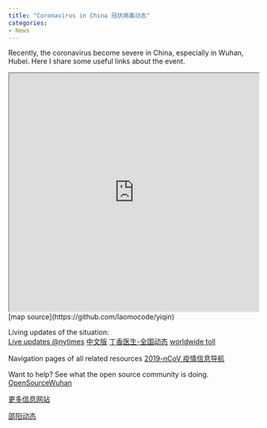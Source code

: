 ```yaml
---
title: "Coronavirus in China 冠状病毒动态"
categories:
- News
---
```

<!--feature_image: "https://raw.githubusercontent.com/coddec/2020-new-coronavirus/master/images/map.png"-->
Recently, the coronavirus become severe in China, especially in Wuhan, Hubei. Here I share some useful links about the event.

<!-- more -->


<iframe src="https://wuhan.zw2s.ltd/" width="100%" height="480"></iframe>
[map source](https://github.com/laomocode/yiqin)


Living updates of the situation:<br>
[Live updates @nytimes](https://www.nytimes.com/2020/01/28/world/asia/china-coronavirus.html)
[中文版](https://cn.nytimes.com/morning-brief/20200128/wuhan-coronavirus-china/?action=click&module=RelatedLinks&pgtype=Article)
[丁香医生-全国动态](https://3g.dxy.cn/newh5/view/pneumonia?scene=2&clicktime=1579579384&enterid=1579579384&from=timeline&isappinstalled=0)
[worldwide toll](https://gisanddata.maps.arcgis.com/apps/opsdashboard/index.html#/bda7594740fd40299423467b48e9ecf6)

Navigation pages of all related resources
[2019-nCoV 疫情信息导航](http://nav.werty.cn/)

Want to help? See what the open source community is doing.
[OpenSourceWuhan](https://weileizeng.github.io/OpenSourceWuhan/)


[更多信息网站](https://github.com/coddec/2020-new-coronavirus/blob/master/README.md)


[邵阳动态](/news/2020/01/30/shaoyang/)